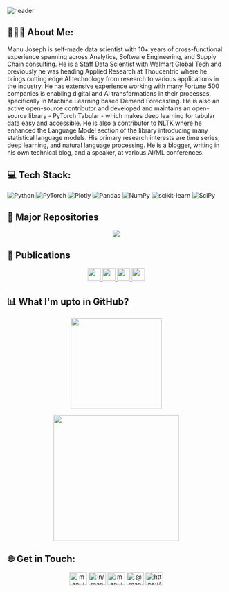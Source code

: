 <!--
**manujosephv/manujosephv** is a ✨ _special_ ✨ repository because its `README.md` (this file) appears on your GitHub profile.

Here are some ideas to get you started:

- 🔭 I’m currently working on ...
- 🌱 I’m currently learning ...
- 👯 I’m looking to collaborate on ...
- 🤔 I’m looking for help with ...
- 💬 Ask me about ...
- 📫 How to reach me: ...
- 😄 Pronouns: ...
- ⚡ Fun fact: ...
-->
![header](https://capsule-render.vercel.app/api?type=Waving&color=gradient&height=300&section=header&text=Manu%20Joseph&fontSize=90&animation=fadeIn&desc=Applied%20Research%20|%20Creator%20of%20PyTorch%20Tabular%20|%20Speaker%20|%20Blogger&descAlignY=70)
## 👨🏻‍💻 About Me:
Manu Joseph is self-made data scientist with 10+ years of cross-functional experience spanning across Analytics, Software Engineering, and Supply Chain consulting. He is a Staff Data Scientist with Walmart Global Tech and previously he was heading Applied Research at Thoucentric where he brings cutting edge AI technology from research to various applications in the industry. He has extensive experience working with many Fortune 500 companies is enabling digital and AI transformations in their processes, specifically in Machine Learning based Demand Forecasting. He is also an active open-source contributor and developed and maintains an open-source library - PyTorch Tabular - which makes deep learning for tabular data easy and accessible. He is also a contributor to NLTK where he enhanced the Language Model section of the library introducing many statistical language models. His primary research interests are time series, deep learning, and natural language processing. He is a blogger, writing in his own technical blog, and a speaker, at various AI/ML conferences.

<!-- <img alt="Night Coding" src="https://raw.githubusercontent.com/AVS1508/AVS1508/master/assets/Night-Coding.gif" align="right"/> -->

## 💻 Tech Stack:

![Python](https://img.shields.io/badge/python-3670A0?style=for-the-badge&logo=python&logoColor=ffdd54) ![PyTorch](https://img.shields.io/badge/PyTorch-%23EE4C2C.svg?style=for-the-badge&logo=PyTorch&logoColor=white) ![Plotly](https://img.shields.io/badge/Plotly-%233F4F75.svg?style=for-the-badge&logo=plotly&logoColor=white) ![Pandas](https://img.shields.io/badge/pandas-%23150458.svg?style=for-the-badge&logo=pandas&logoColor=white) ![NumPy](https://img.shields.io/badge/numpy-%23013243.svg?style=for-the-badge&logo=numpy&logoColor=white) ![scikit-learn](https://img.shields.io/badge/scikit--learn-%23F7931E.svg?style=for-the-badge&logo=scikit-learn&logoColor=white) ![SciPy](https://img.shields.io/badge/SciPy-%230C55A5.svg?style=for-the-badge&logo=scipy&logoColor=%white)

## 🚩 Major Repositories
<p align="center">
<a href="https://github.com/manujosephv/pytorch_tabular">
  <img align="center" src="https://github-readme-stats.vercel.app/api/pin/?username=manujosephv&repo=pytorch_tabular&theme=vue" />
</a>
<!-- <a href="https://github.com/manujosephv/deeprenewalprocess">
  <img align="center" src="https://github-readme-stats.vercel.app/api/pin/?username=manujosephv&repo=deeprenewalprocess&theme=vue" />
</a> -->
</p>

## 📰 Publications

<p align="center">
<a href="https://arxiv.org/abs/2104.13638">
  <img height="30em" src="https://img.shields.io/badge/arxiv(2021)-PyTorch%20Tabular:%20A%20Framework%20for%20Deep%20Learning%20with%20Tabular%20Data-informational?style=flat&color=2bbc8a"/>
</a>
<a href="https://arxiv.org/abs/2207.08548">
  <img height="30em" src="https://img.shields.io/badge/arxiv(2021)-GATE:%20Gated%20Additive%20Tree%20Ensemble%20for%20Tabular%20Classification%20and%20Regression-informational?style=flat&color=2bbc8a"/>
</a>
<a href="https://arxiv.org/abs/2208.08388">
  <img height="30em" src="https://img.shields.io/badge/arxiv(2021)-LAMA Net:%20Unsupervised%20Domain%20Adaptation%20via%20Latent%20Alignment%20and%20Manifold%20Learning%20for%20RUL%20Prediction-informational?style=flat&color=2bbc8a"/>
</a>
<a href="https://arxiv.org/abs/2210.08532">
  <img height="30em" src="https://img.shields.io/badge/arxiv(2021)-AskYourDB:An%20end%20to%20end%20system%20for%20querying%20and%20visualizing%20relational%20databases%20using%20natural%20language-informational?style=flat&color=2bbc8a"/>
</a>
</p>


## 📊 What I'm upto in GitHub?

<p align="center">
<a href="https://github.com/manujosephv">
  <img height="210em" src="https://github-readme-stats.vercel.app/api?username=manujosephv&theme=vue&hide_border=false&include_all_commits=false&count_private=true" />
  
  <!-- <img height="180em" src="https://github-readme-stats-eight-theta.vercel.app/api/top-langs/?username=manujosephv&layout=compact&exclude_lang=java+r&theme=vue-dark" /> -->
</a>
</p>
<p align="center">
<a href="https://github.com/manujosephv">
  <img height="290em" src="https://github-profile-trophy.vercel.app/?username=manujosephv&theme=flat&no-frame=true&no-bg=false&margin-w=4row=2&column=3&title=Stars,Commits,Followers,Repositories,MultiLanguage,Issues" />
  <!-- <img height="180em" src="https://github-readme-stats-eight-theta.vercel.app/api/top-langs/?username=manujosephv&layout=compact&exclude_lang=java+r&theme=vue-dark" /> -->
</a>
</p>

## 🌐 Get in Touch:
<p align="center">
<a href="https://twitter.com/manujosephv" target="blank"><img align="center" src="https://raw.githubusercontent.com/rahuldkjain/github-profile-readme-generator/master/src/images/icons/Social/twitter.svg" alt="manujosephv" height="30" width="40" /></a>
<a href="https://linkedin.com/in/in/manujosephv" target="blank"><img align="center" src="https://raw.githubusercontent.com/rahuldkjain/github-profile-readme-generator/master/src/images/icons/Social/linked-in-alt.svg" alt="in/manujosephv" height="30" width="40" /></a>
<a href="https://kaggle.com/manujosephv" target="blank"><img align="center" src="https://raw.githubusercontent.com/rahuldkjain/github-profile-readme-generator/master/src/images/icons/Social/kaggle.svg" alt="manujosephv" height="30" width="40" /></a>
<a href="https://medium.com/@manujosephv" target="blank"><img align="center" src="https://raw.githubusercontent.com/rahuldkjain/github-profile-readme-generator/master/src/images/icons/Social/medium.svg" alt="@manujosephv" height="30" width="40" /></a>
<a href="/https://deep-and-shallow.com/feed/" target="blank"><img align="center" src="https://raw.githubusercontent.com/rahuldkjain/github-profile-readme-generator/master/src/images/icons/Social/rss.svg" alt="https://deep-and-shallow.com/feed/" height="30" width="40" /></a>
</p>
<!-- 
[![LinkedIn](https://img.shields.io/badge/LinkedIn-%230077B5.svg?logo=linkedin&logoColor=white)](https://linkedin.com/in/in/manujosephv) [![Medium](https://img.shields.io/badge/Medium-12100E?logo=medium&logoColor=white)](https://medium.com/@manujosephv) [![Twitter](https://img.shields.io/badge/Twitter-%231DA1F2.svg?logo=Twitter&logoColor=white)](https://twitter.com/manujosephv)  -->

<!-- ![](https://github-profile-summary-cards.vercel.app/api/cards/profile-details?username=manujosephv&theme=vue) -->
<!-- ![](https://github-readme-stats.vercel.app/api?username=manujosephv&theme=dark&hide_border=false&include_all_commits=false&count_private=true)<br/> -->
<!-- ![](https://github-readme-stats.vercel.app/api/top-langs/?username=manujosephv&theme=dark&hide_border=false&include_all_commits=false&count_private=true&layout=compact) -->

<!--  -->

